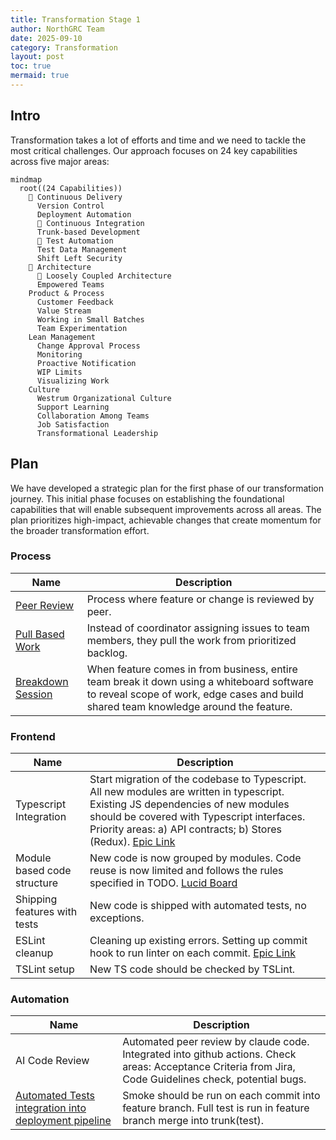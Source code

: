 ```yaml
---
title: Transformation Stage 1
author: NorthGRC Team
date: 2025-09-10
category: Transformation
layout: post
toc: true
mermaid: true
---
```


## Intro

Transformation takes a lot of efforts and time and we need to tackle the most critical challenges. Our approach focuses on 24 key capabilities across five major areas:

```mermaid
mindmap
  root((24 Capabilities))
    🎯 Continuous Delivery
      Version Control
      Deployment Automation
      🎯 Continuous Integration
      Trunk-based Development
      🎯 Test Automation
      Test Data Management
      Shift Left Security
    🎯 Architecture
      🎯 Loosely Coupled Architecture
      Empowered Teams
    Product & Process
      Customer Feedback
      Value Stream
      Working in Small Batches
      Team Experimentation
    Lean Management
      Change Approval Process
      Monitoring
      Proactive Notification
      WIP Limits
      Visualizing Work
    Culture
      Westrum Organizational Culture
      Support Learning
      Collaboration Among Teams
      Job Satisfaction
      Transformational Leadership
```

## Plan

We have developed a strategic plan for the first phase of our transformation journey. This initial phase focuses on establishing the foundational capabilities that will enable subsequent improvements across all areas. The plan prioritizes high-impact, achievable changes that create momentum for the broader transformation effort.

### Process

| Name | Description |
|------|-------------|
| [Peer Review](../processes/peer-review-process/) | Process where feature or change is reviewed by peer. |
| [Pull Based Work](../processes/pull-based-workflow/) | Instead of coordinator assigning issues to team members, they pull the work from prioritized backlog. |
| [Breakdown Session](../processes/breakdown-sessions/) | When feature comes in from business, entire team break it down using a whiteboard software to reveal scope of work, edge cases and build shared team knowledge around the feature. |

### Frontend

| Name | Description |
|------|-------------|
| Typescript Integration | Start migration of the codebase to Typescript. All new modules are written in typescript. Existing JS dependencies of new modules should be covered with Typescript interfaces. Priority areas: a) API contracts; b) Stores (Redux). [Epic Link](https://neupart.atlassian.net/browse/NEUP-14154) |
| Module based code structure | New code is now grouped by modules. Code reuse is now limited and follows the rules specified in TODO. [Lucid Board](https://lucid.app/lucidspark/a441fddb-308a-4139-ac1b-825c5a573cd5) |
| Shipping features with tests | New code is shipped with automated tests, no exceptions. |
| ESLint cleanup | Cleaning up existing errors. Setting up commit hook to run linter on each commit. [Epic Link](https://neupart.atlassian.net/browse/NEUP-14155) |
| TSLint setup | New TS code should be checked by TSLint. |

### Automation

| Name | Description |
|------|-------------|
| AI Code Review | Automated peer review by claude code. Integrated into github actions. Check areas: Acceptance Criteria from Jira, Code Guidelines check, potential bugs. |
| [Automated Tests integration into deployment pipeline](../processes/deployment-pipeline/) | Smoke should be run on each commit into feature branch. Full test is run in feature branch merge into trunk(test). |